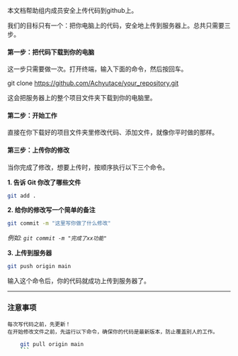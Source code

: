 本文档帮助组内成员安全上传代码到github上。

我们的目标只有一个：把你电脑上的代码，安全地上传到服务器上。总共只需要三步。

#### 第一步：把代码下载到你的电脑
这一步只需要做一次。打开终端，输入下面的命令，然后按回车。

git clone https://github.com/Achyutace/your_repository.git

这会把服务器上的整个项目文件夹下载到你的电脑里。


#### 第二步：开始工作

直接在你下载好的项目文件夹里修改代码、添加文件，就像你平时做的那样。


#### 第三步：上传你的修改

当你完成了修改，想要上传时，按顺序执行以下三个命令。

**1. 告诉 Git 你改了哪些文件**

```bash
git add .
```


**2. 给你的修改写一个简单的备注**

```bash
git commit -m "这里写你做了什么修改"
```

*例如: `git commit -m "完成了xx功能"`*

**3. 上传到服务器**

```bash
git push origin main
```

输入这个命令后，你的代码就成功上传到服务器了。

-----

### **注意事项**

    每次写代码之前，先更新！
    在开始修改文件之前，先运行以下命令，确保你的代码是最新版本，防止覆盖别人的工作。
    
```bash
    git pull origin main
    ```

